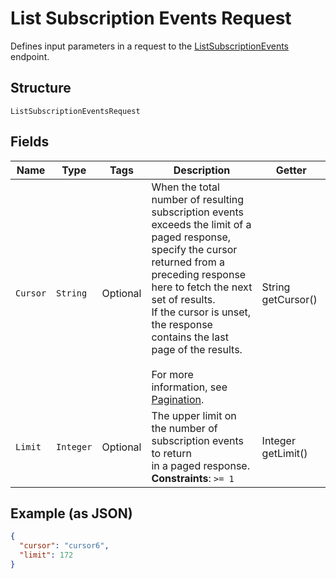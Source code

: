 
# List Subscription Events Request

Defines input parameters in a request to the
[ListSubscriptionEvents](../../doc/api/subscriptions.md#list-subscription-events)
endpoint.

## Structure

`ListSubscriptionEventsRequest`

## Fields

| Name | Type | Tags | Description | Getter |
|  --- | --- | --- | --- | --- |
| `Cursor` | `String` | Optional | When the total number of resulting subscription events exceeds the limit of a paged response,<br>specify the cursor returned from a preceding response here to fetch the next set of results.<br>If the cursor is unset, the response contains the last page of the results.<br><br>For more information, see [Pagination](../../https://developer.squareup.com/docs/working-with-apis/pagination). | String getCursor() |
| `Limit` | `Integer` | Optional | The upper limit on the number of subscription events to return<br>in a paged response.<br>**Constraints**: `>= 1` | Integer getLimit() |

## Example (as JSON)

```json
{
  "cursor": "cursor6",
  "limit": 172
}
```

